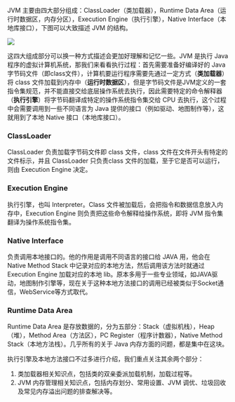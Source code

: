  JVM 主要由四大部分组成：ClassLoader（类加载器），Runtime Data Area（运行时数据区，内存分区），Execution Engine（执行引擎），Native Interface（本地库接口），下图可以大致描述 JVM 的结构。

![](http://ochyazsr6.bkt.clouddn.com/d5bf9e166080c7455f0fc300634450ec.jpg)

这四大组成部分可以换一种方式描述会更加好理解和记忆一些。JVM 是执行 Java 程序的虚拟计算机系统，那我们来看看执行过程：首先需要准备好编译好的 Java 字节码文件（即class文件），计算机要运行程序需要先通过一定方式（**类加载器**）将 class 文件加载到内存中（**运行时数据区**），但是字节码文件是JVM定义的一套指令集规范，并不能直接交给底层操作系统去执行，因此需要特定的命令解释器（**执行引擎**）将字节码翻译成特定的操作系统指令集交给 CPU 去执行，这个过程中会需要调用到一些不同语言为 Java 提供的接口（例如驱动、地图制作等），这就用到了本地 Native 接口（本地库接口）。

### ClassLoader

ClassLoader 负责加载字节码文件即 class 文件，class 文件在文件开头有特定的文件标示，并且 ClassLoader 只负责class 文件的加载，至于它是否可以运行，则由 Execution Engine 决定。

### Execution Engine

执行引擎，也叫 Interpreter。Class 文件被加载后，会把指令和数据信息放入内存中，Execution Engine 则负责把这些命令解释给操作系统，即将 JVM 指令集翻译为操作系统指令集。

### Native Interface

负责调用本地接口的。他的作用是调用不同语言的接口给 JAVA 用，他会在 Native Method Stack 中记录对应的本地方法，然后调用该方法时就通过 Execution Engine 加载对应的本地 lib。原本多用于一些专业领域，如JAVA驱动，地图制作引擎等，现在关于这种本地方法接口的调用已经被类似于Socket通信，WebService等方式取代。

### Runtime Data Area

Runtime Data Area 是存放数据的，分为五部分：Stack（虚拟机栈），Heap（堆），Method Area（方法区），PC Register（程序计数器），Native Method Stack（本地方法栈）。几乎所有的关于 Java 内存方面的问题，都是集中在这块。

执行引擎及本地方法接口不过多进行介绍，我们重点关注其余两个部分：

1. 类加载器相关知识点，包括类的双亲委派加载机制，加载过程等。
2. JVM 内存管理相关知识点，包括内存划分、常用设置、JVM 调优、垃圾回收及常见内存溢出问题的排查解决等。